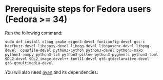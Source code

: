 # Prerequisite steps for Fedora users (Fedora >= 34)

Run the following command:

`sudo dnf install clang cmake eigen3-devel fontconfig-devel gcc-c harfbuzz-devel libepoxy-devel libogg-devel libopusenc-devel libpng-devel  opusfile-devel python3-Cython python3-devel python3-mako python3-numpy python3-lz4 python3-pillow python3-pygments python3-toml SDL2-devel SDL2_image-devel++ toml11-devel qt6-qtdeclarative-devel qt6-qtmultimedia-devel`

You will also need [nyan](https://github.com/SFTtech/nyan/blob/master/doc/building.md) and its dependencies.
